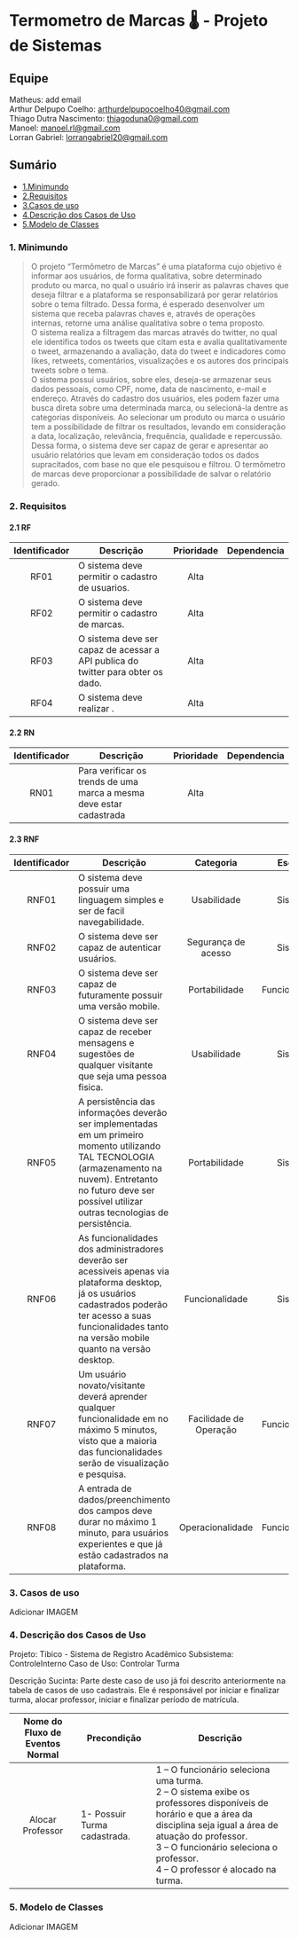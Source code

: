 # Termometro de Marcas 🌡️ - Projeto de Sistemas

## Equipe <br>
Matheus: add email<br>
Arthur Delpupo Coelho: arthurdelpupocoelho40@gmail.com<br>
Thiago Dutra Nascimento: thiagoduna0@gmail.com<br>
Manoel: manoel.rl@gmail.com<br>
Lorran Gabriel: lorrangabriel20@gmail.com<br>

## Sumário

- [1.Minimundo](#1-Minimundo)<br>
- [2.Requisitos](#2-Requisitos)<br>
- [3.Casos de uso](#3-Casos-de-uso)<br>
- [4.Descrição dos Casos de Uso](#4-Descrição-dos-Casos-de-Uso)<br>
- [5.Modelo de Classes](#5-Modelo-de-Classes)<br>

### 1. Minimundo
> O projeto “Termômetro de Marcas” é uma plataforma cujo objetivo é informar aos usuários, de forma qualitativa, sobre determinado produto ou marca, no qual o usuário irá inserir as palavras chaves que deseja filtrar e a plataforma se responsabilizará por gerar relatórios sobre o tema filtrado. Dessa forma, é esperado desenvolver um sistema que receba palavras chaves e, através de operações internas, retorne uma análise qualitativa sobre o tema proposto.
<br>O sistema realiza a filtragem das marcas através do twitter, no qual ele identifica todos os tweets que citam esta e avalia qualitativamente o tweet, armazenando a avaliação, data do tweet e indicadores como likes, retweets, comentários, visualizações e os autores dos principais tweets sobre o tema.
<br>O sistema possui usuários, sobre eles, deseja-se armazenar seus dados pessoais, como CPF, nome, data de nascimento, e-mail e endereço. Através do cadastro dos usuários, eles podem fazer uma busca direta sobre uma determinada marca, ou selecioná-la dentre as categorias disponíveis. Ao selecionar um produto ou marca o usuário tem a possibilidade de filtrar os resultados, levando em consideração a data, localização, relevância, frequência, qualidade e repercussão.
<br>Dessa forma, o sistema deve ser capaz de gerar e apresentar ao usuário relatórios que levam em consideração todos os dados supracitados, com base no que ele pesquisou e filtrou. O termômetro de marcas deve proporcionar a possibilidade de salvar o relatório gerado.


### 2. Requisitos
  #### 2.1 RF
  
Identificador | Descrição | Prioridade | Dependencia
:---------: | ------------ | :---------: | :---------: |
RF01 | O sistema deve permitir o cadastro de usuarios.       |Alta|  |
RF02 | O sistema deve permitir o cadastro de marcas.       |Alta|  |
RF03 | O sistema deve ser capaz de acessar a API publica do twitter para obter os dado.       |Alta|  |
RF04 | O sistema deve realizar .       |Alta|  |

  #### 2.2 RN
Identificador | Descrição | Prioridade | Dependencia 
:-------: | ------------ | :---------: | :---------: |
RN01 | Para verificar os trends de uma marca a mesma deve estar cadastrada        |Alta|  |

  #### 2.3 RNF
Identificador | Descrição | Categoria | Escopo | Prioridade | Dependencia
:-------: | ---------------------------- | :---------: | :---------: | :-------: | :-------: |
RNF01 |O sistema deve possuir uma linguagem simples e ser de facil navegabilidade.        |Usabilidade| Sistema|Alta|  |
RNF02 |O sistema deve ser capaz de autenticar usuários.                                   |Segurança de acesso |Sistema|
RNF03 |O sistema deve ser capaz de futuramente possuir uma versão mobile.                 |Portabilidade|Funcionalidade|
RNF04 |O sistema deve ser capaz de receber mensagens e sugestões de qualquer visitante que seja uma pessoa fisica.           |Usabilidade|Sistema|
RNF05 |A persistência das informações deverão ser implementadas em um primeiro momento utilizando TAL TECNOLOGIA (armazenamento na nuvem). Entretanto no futuro deve ser possível utilizar outras tecnologias de persistência.| Portabilidade | Sistema  |
RNF06 |As funcionalidades dos administradores deverão ser acessiveis apenas via plataforma desktop, já os usuários cadastrados poderão ter acesso a suas funcionalidades tanto na versão mobile quanto na versão desktop.| Funcionalidade | Sistema |
RNF07 | Um usuário novato/visitante deverá aprender qualquer funcionalidade em no máximo 5 minutos, visto que a maioria das funcionalidades serão de visualização e pesquisa.|    Facilidade de Operação   |   Funcionalidade    |
RNF08 | A entrada de dados/preenchimento dos campos deve durar no máximo 1 minuto, para usuários experientes e que já estão cadastrados na plataforma.|   Operacionalidade    |   Funcionalidade   | 

### 3. Casos de uso

Adicionar IMAGEM

### 4. Descrição dos Casos de Uso

Projeto: Tibico - Sistema de Registro Acadêmico Subsistema: ControleInterno
Caso de Uso: Controlar Turma

Descrição Sucinta: Parte deste caso de uso já foi descrito anteriormente na tabela de casos de uso cadastrais. Ele é responsável por iniciar e finalizar turma, alocar professor, iniciar e finalizar período de matrícula.

Nome do Fluxo de Eventos Normal | Precondição | Descrição 
:---------: | ---------- | ---------- |
Alocar Professor | 1- Possuir Turma cadastrada. | 1 – O funcionário seleciona uma turma.<br> 2 – O sistema exibe os professores disponíveis de horário e que a área da disciplina seja igual a área de atuação do professor.<br>3 – O funcionário seleciona o professor.<br>4 – O professor é alocado na turma.


### 5. Modelo de Classes

Adicionar IMAGEM
